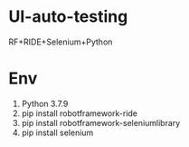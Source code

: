 # UI-auto-testing
RF+RIDE+Selenium+Python

# Env
1. Python 3.7.9
2. pip install robotframework-ride
3. pip install robotframework-seleniumlibrary
4. pip install selenium
